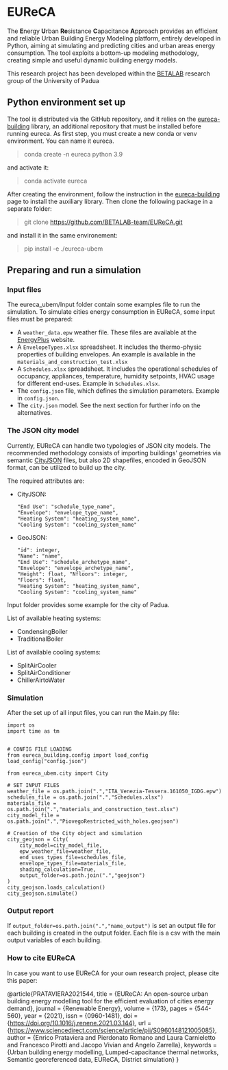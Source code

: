 # EUReCA

The **E**nergy **U**rban **Re**sistance **C**apacitance **A**pproach provides an efficient and reliable Urban Building Energy Modeling platform, entirely developed in Python, aiming at simulating and predicting cities and urban areas energy consumption. The tool exploits a bottom-up modeling methodology, creating simple and useful dynamic building energy models.

This research project has been developed within the [BETALAB](https://research.dii.unipd.it/betalab/) research group of the University of Padua

## Python environment set up
The tool is distributed via the GitHub repository, and it relies on the [eureca-building](https://github.com/BETALAB-team/eureca-building) library, an additional repository that must be installed before running eureca.
As first step, you must create a new conda or venv environment. You can name it eureca.

> conda create -n eureca python 3.9

and activate it:

> conda activate eureca

After creating the environment, follow the instruction in the [eureca-building](https://github.com/BETALAB-team/eureca-building) page to install the auxiliary library.
Then clone the following package in a separate folder:

> git clone https://github.com/BETALAB-team/EUReCA.git

and install it in the same environement:

> pip install -e ./eureca-ubem

## Preparing and run a simulation
### Input files

The eureca_ubem/Input folder contain some examples file to run the simulation. 
To simulate cities energy consumption in EUReCA, some input files must be prepared:
- A `weather_data.epw` weather file. These files are available at the [EnergyPlus](https://www.energyplus.net/weather) website.
- A `EnvelopeTypes.xlsx` spreadsheet. It includes the thermo-physic properties of building envelopes. An example is available in the `materials_and_construction_test.xlsx`
- A `Schedules.xlsx` spreadsheet. It includes the operational schedules of occupancy, appliances, temperature, humidity setpoints, HVAC usage for different end-uses. Example in `Schedules.xlsx`.
- The `config.json` file, which defines the simulation parameters. Example in `config.json`.
- The `city.json` model. See the next section for further info on the alternatives.

### The JSON city model
Currently, EUReCA can handle two typologies of JSON city models. The recommended methodology consists of importing buildings' geometries via semantic [CityJSON](https://www.cityjson.org/) files, but also 2D shapefiles, encoded in GeoJSON format, can be utilized to build up the city.

The required attributes are:
- CityJSON: 
  ```
  "End Use": "schedule_type_name", 
  "Envelope": "envelope_type_name", 
  "Heating System": "heating_system_name", 
  "Cooling System": "cooling_system_name"
  ```
- GeoJSON: 
  ```
  "id": integer, 
  "Name": "name", 
  "End Use": "schedule_archetype_name", 
  "Envelope": "envelope_archetype_name", 
  "Height": float, "Nfloors": integer, 
  "Floors": float, 
  "Heating System": "heating_system_name", 
  "Cooling System": "cooling_system_name"
  ```

Input folder provides some example for the city of Padua.

List of available heating systems:
- CondensingBoiler
- TraditionalBoiler

List of available cooling systems:
- SplitAirCooler
- SplitAirConditioner
- ChillerAirtoWater

### Simulation

After the set up of all input files, you can run the Main.py file:

```
import os
import time as tm


# CONFIG FILE LOADING
from eureca_building.config import load_config
load_config("config.json")

from eureca_ubem.city import City

# SET INPUT FILES
weather_file = os.path.join(".","ITA_Venezia-Tessera.161050_IGDG.epw")
schedules_file = os.path.join(".","Schedules.xlsx")
materials_file = os.path.join(".","materials_and_construction_test.xlsx")
city_model_file = os.path.join(".","PiovegoRestricted_with_holes.geojson")

# Creation of the City object and simulation
city_geojson = City(
    city_model=city_model_file,
    epw_weather_file=weather_file,
    end_uses_types_file=schedules_file,
    envelope_types_file=materials_file,
    shading_calculation=True,
    output_folder=os.path.join(".","geojson")
)
city_geojson.loads_calculation()
city_geojson.simulate()
```

### Output report
If `output_folder=os.path.join(".","name_output")` is set an output file for each building is created in the output folder.
Each file is a csv with the main output variables of each building.

### How to cite EUReCA
In case you want to use EUReCA for your own research project, please cite this paper: 

@article{PRATAVIERA2021544,
title = {EUReCA: An open-source urban building energy modelling tool for the efficient evaluation of cities energy demand},
journal = {Renewable Energy},
volume = {173},
pages = {544-560},
year = {2021},
issn = {0960-1481},
doi = {https://doi.org/10.1016/j.renene.2021.03.144},
url = {https://www.sciencedirect.com/science/article/pii/S0960148121005085},
author = {Enrico Prataviera and Pierdonato Romano and Laura Carnieletto and Francesco Pirotti and Jacopo Vivian and Angelo Zarrella},
keywords = {Urban building energy modelling, Lumped-capacitance thermal networks, Semantic georeferenced data, EUReCA, District simulation}
}
